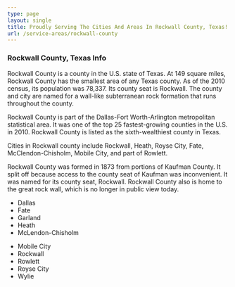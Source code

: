```yaml
---
type: page
layout: single
title: Proudly Serving The Cities And Areas In Rockwall County, Texas!
url: /service-areas/rockwall-county
---
```


### Rockwall County, Texas Info

Rockwall County is a county in the U.S. state of Texas. At 149 square miles, Rockwall County has the smallest area of any Texas county. As of the 2010 census, its population was 78,337. Its county seat is Rockwall. The county and city are named for a wall-like subterranean rock formation that runs throughout the county.

Rockwall County is part of the Dallas-Fort Worth-Arlington metropolitan statistical area. It was one of the top 25 fastest-growing counties in the U.S. in 2010. Rockwall County is listed as the sixth-wealthiest county in Texas.

Cities in Rockwall county include Rockwall, Heath, Royse City, Fate, McClendon-Chisholm, Mobile City, and part of Rowlett. 

Rockwall County was formed in 1873 from portions of Kaufman County. It split off because access to the county seat of Kaufman was inconvenient. It was named for its county seat, Rockwall. Rockwall County also is home to the great rock wall, which is no longer in public view today.


<section class="row mx-auto mb-50 d-flex align-items-center justify-content-center">
<div class="col-lg-2 col-md-6 col-sm-12 text-center">

- Dallas
- Fate
- Garland 
- Heath
- McLendon-Chisholm
</div>
<div class="col-lg-2 col-md-6 col-sm-12 text-center">

* Mobile City
* Rockwall 
* Rowlett 
* Royse City 
* Wylie 
</div>

</section>